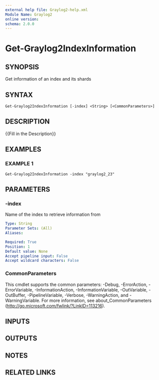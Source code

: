 ```yaml
---
external help file: Graylog2-help.xml
Module Name: Graylog2
online version:
schema: 2.0.0
---
```


# Get-Graylog2IndexInformation

## SYNOPSIS
Get information of an index and its shards

## SYNTAX

```
Get-Graylog2IndexInformation [-index] <String> [<CommonParameters>]
```

## DESCRIPTION
{{Fill in the Description}}

## EXAMPLES

### EXAMPLE 1
```
Get-Graylog2IndexInformation -index "graylog2_23"
```

## PARAMETERS

### -index
Name of the index to retrieve information from

```yaml
Type: String
Parameter Sets: (All)
Aliases:

Required: True
Position: 1
Default value: None
Accept pipeline input: False
Accept wildcard characters: False
```

### CommonParameters
This cmdlet supports the common parameters: -Debug, -ErrorAction, -ErrorVariable, -InformationAction, -InformationVariable, -OutVariable, -OutBuffer, -PipelineVariable, -Verbose, -WarningAction, and -WarningVariable.
For more information, see about_CommonParameters (http://go.microsoft.com/fwlink/?LinkID=113216).

## INPUTS

## OUTPUTS

## NOTES

## RELATED LINKS

